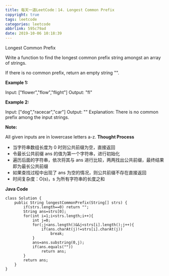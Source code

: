 ```yaml
---
title: 每天一道LeetCode：14. Longest Common Prefix
copyright: true
tags: leetcode
categories: leetcode
abbrlink: 595c79ad
date: 2019-10-06 10:18:39
---
```

Longest Common Prefix
<!--more-->
Write a function to find the longest common prefix string amongst an array of strings.

If there is no common prefix, return an empty string "".

**Example 1:**

Input: ["flower","flow","flight"]
Output: "fl"

**Example 2:**

Input: ["dog","racecar","car"]
Output: ""
Explanation: There is no common prefix among the input strings.

**Note:**

All given inputs are in lowercase letters a-z.
****Thought Process****

* 当字符串数组长度为 0 时则公共前缀为空，直接返回
* 令最长公共前缀 ans 的值为第一个字符串，进行初始化
* 遍历后面的字符串，依次将其与 ans 进行比较，两两找出公共前缀，最终结果即为最长公共前缀
* 如果查找过程中出现了 ans 为空的情况，则公共前缀不存在直接返回
* 时间复杂度：O(s)，s 为所有字符串的长度之和

**Java Code**
```
class Solution {
    public String longestCommonPrefix(String[] strs) {
        if(strs.length==0) return "";
        String ans=strs[0];
        for(int i=1;i<strs.length;i++){
            int j=0;
            for(;j<ans.length()&&j<strs[i].length();j++){
                if(ans.charAt(j)!=strs[i].charAt(j))
                    break;
            }
            ans=ans.substring(0,j);
            if(ans.equals(""))
                return ans;
        }
        return ans;
    }
}
```
